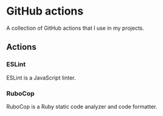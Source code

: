# GitHub actions

A collection of GitHub actions that I use in my projects.

## Actions

### ESLint

ESLint is a JavaScript linter.

### RuboCop

RuboCop is a Ruby static code analyzer and code formatter.
